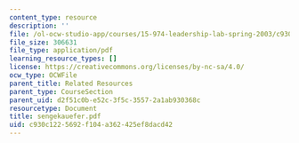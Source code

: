 ```yaml
---
content_type: resource
description: ''
file: /ol-ocw-studio-app/courses/15-974-leadership-lab-spring-2003/c930c1225692f104a362425ef8dacd42_sengekauefer.pdf
file_size: 306631
file_type: application/pdf
learning_resource_types: []
license: https://creativecommons.org/licenses/by-nc-sa/4.0/
ocw_type: OCWFile
parent_title: Related Resources
parent_type: CourseSection
parent_uid: d2f51c0b-e52c-3f5c-3557-2a1ab930368c
resourcetype: Document
title: sengekauefer.pdf
uid: c930c122-5692-f104-a362-425ef8dacd42
---
```

